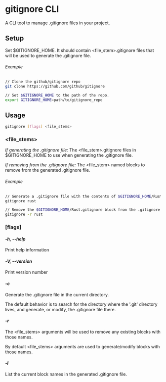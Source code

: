 # gitignore CLI
A CLI tool to manage .gitignore files in your project.

## Setup
Set $GITIGNORE_HOME. It should contain <file_stem>.gitignore files that will be used to generate the .gitignore file.

###### Example
```bash
// Clone the github/gitignore repo
git clone https://github.com/github/gitignore

// Set $GITIGNORE_HOME to the path of the repo.
export GITIGNORE_HOME=path/to/gitignore_repo
```


## Usage
```bash
gitignore [flags] <file_stems>
```
### <file_stems>
*If generating the .gitignore file:* The <file_stem>.gitignore files in $GITIGNORE_HOME to use when generating the
.gitignore file.

*If removing from the .gitignore file:* The <file_stem> named blocks to remove from the generated .gitignore file.

###### Example
```bash
// Generate a .gitignore file with the contents of $GITIGNORE_HOME/Rust.gitignore
gitignore rust

// Remove the $GITIGNORE_HOME/Rust.gitignore block from the .gitignore file
gitignore -r rust
```

### [flags]

#### *-h, --help*
Print help information

#### *-V, --version*
Print version number

#### *-c*
Generate the .gitignore file in the current directory.

The default behavior is to search for the directory where the '.git' directory lives, and generate, or modify, the
.gitignore file there.

#### *-r*
The <file_stems> arguments will be used to remove any existing blocks with those names.

By default <file_stems> arguments are used to generate/modify blocks with those names.

#### *-l*
List the current block names in the generated .gitignore file.
